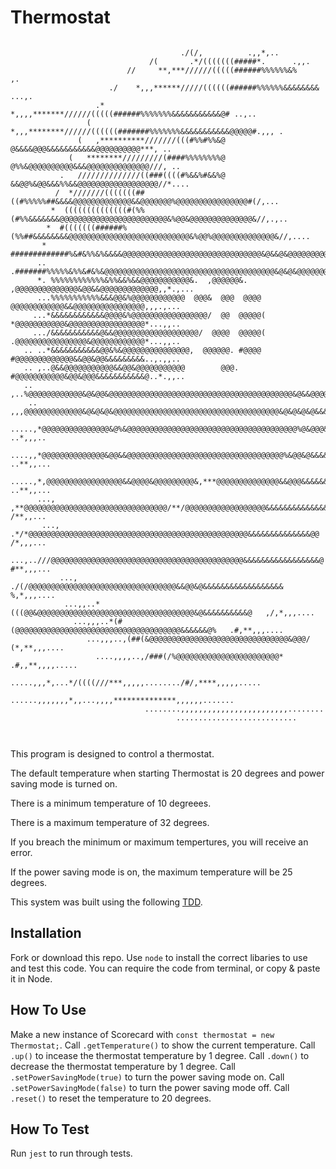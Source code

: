 # Thermostat
```
                                                                                                    
                                      ./(/,          .,,*,..                                        
                               /(       .*/(((((((#####*.      .,,.                                 
                          //     **,***//////(((((######%%%%%%&%     ,.                             
                      ./    *,,,******/////((((((######%%%%%%&&&&&&&& ...,.                         
                   .*   *,,,,*******//////(((((######%%%%%%%&&&&&&&&&&&@# ..,..                     
                 (   *,,,********//////((((((#######%%%%%%%&&&&&&&&&&&@@@@@#.,,, .                  
               (   ,**********///////(((#%%#%%&@ @&&&&@@@&&&&&&&&&&&@@@@@@@@@@***, ..               
             (   ********/////////(####%%%%%%%%@ @%%&@@@@@@@@@@&&&@@@@@@@@@@@@@@///, ..             
           .   //////////////((###((((#%&&%#&&%@ &&@@%&@@&&&%%&&@@@@@@@@@@@@@@@@@@//*....           
          /  *///////(((((((##((#%%%%%##&&&&@@@@@@@@@@@@@&&@@@@@@@%@@@@@@@@@@@@@@@@#(/,...          
         *  ((((((((((((((#(%%(#%%&&&&&&&@@@@@@@@@@@@@@@@@@@@@@@@&%@@&@@@@@@@@@@@@@@&//,.,..        
        *  #(((((((######%(%%##&&&&&&&&@@@@@@@@@@@@@@@@@@@@@@@@@@@&%@@%@@@@@@@@@@@@@@&//,....       
       *  #############%&#&%%&%&&&&@@@@@@@@@@@@@@@@@@@@@@@@@@@@@@@&@&&@&@@@@@@@@@@@@@@%/*,....      
      .. .#######%%%%%&%%&#&%&@@@@@@@@@@@@@@@@@@@@@@@@@@@@@@@@@@@@@@&@&@&@@@@@@@@@@@@@@/*,.,...     
      *. %%%%%%%%%%%%&%%&&%&&@@@@@@@@@@@&.  ,@@@@@@&.  ,@@@@@@@@@@@@@@&@@&&@@@@@@@@@@@@@,,*.,...    
      ...%%%%%%%%%%%&&&@@&%@@@@@@@@@@@@  @@@&  @@@  @@@@  @@@@@@@@@@@@&&@@@@@@@@@@@@@@@@,,,.,...    
     ...*&&&&&&&&&&&&@@@@&%@@@@@@@@@@@@@@@@@/  @@  @@@@@( *@@@@@@@@@@@&@@@@@@@@@@@@@@@@@*...,,..    
     .../&&&&&&&&&&&@&&@@@@@@@@@@@@@@@@@@@/  @@@@  @@@@@( .@@@@@@@@@@@@@@@@&@@@@@@@@@@@@*...,,..    
   .. ..*&&&&&&&&&&&@@&%&@@@@@@@@@@@@@@@,  @@@@@@. #@@@@  #@@@@@@@@@@@@@&&@@&@@&&&&&&&&&..,.,,..    
   .. ,..@&&@@@@@@@@@@@&&@@&@@@@@@@@@@@        @@@.      #@@@@@@@@@@@&@@&@@@&&&&&&&&&&&@..*.,,..    
   .. ,..%@@@@@@@@@@@@&@&@@&@@@@@@@@@@@@@@@@@@@@@@@@@@@@@@@@@@@@@@@@@&@&&@@@@&&&&&&&&&&/..*,,...    
    .. ,,,@@@@@@@@@@@@@&@&@&@&@@@@@@@@@@@@@@@@@@@@@@@@@@@@@@@@@@@@@&@&@&@&@&&&&&&&&&&&@../*,,...    
    .....,*@@@@@@@@@@@@@@@&@%&@@@@@@@@@@@@@@@@@@@@@@@@@@@@@@@@@@@@@@%@&@@@&&&&&&&&&&&& ..*,,,..     
     ....,,*@@@@@@@@@@@@@@&@@&&@@@@@@@@@@@@@@@@@@@@@@@@@@@@@@@@@@@%&@@&@&&&&&&&&&&&&@ ..**,,...     
     .....,*,@@@@@@@@@@@@@@@@@&&@@@@&@@@@@@@@@&,***@@@@@@@@@@@@@@&&@@@&&&&&&&&&&&&&@ ..**,,...      
      ..., ,**@@@@@@@@@@@@@@@@@@@@@@@@@@@@@@@@/**/@@@@@@@@@@@@@@@@@@&&&&&&&&&&&&&&#  /**,,...       
       ..., .*/*@@@@@@@@@@@@@@@@@@@@@@@@@@@@@@@@@@@@@@@@@@@@@@@@@&&&&&&&&&&&&&&@@   /*,,,...        
         ...,..///@@@@@@@@@@@@@@@@@@@@@@@@@@@@@@@@@@@@@@@@@@@&&&&&&&&&&&&&&&&&@   #**,,,...         
           ..., ./(/@@@@@@@@@@@@@@@@@@@@@@@@@@@@@@@@@&&@@&@&&&&&&&&&&&&&&&&&&   %,*,,,....          
            ...,,..*(((@@&@@@@@@@@@@@@@@@@@@@@@@@@@@@@@@@@@@@&@&&&&&&&&&&@   ,/,*,,,....            
              ...,,,..*(#(@@@@@@@@@@@@@@@@@@@@@@@@@@@@@@@@@@@@@&&&&&&@%   .#,**,,,....              
                 ...,,,..,(##(&@@@@@@@@@@@@@@@@@@@@@@@@@@@@@@@&@@@/    (*,**,,,....                 
                   ....,,,,..,/###(/%@@@@@@@@@@@@@@@@@@@@@@@*     .#,,**,,,,.....                   
                      .....,,,*,...*/((((///***,,,,,......../#/,****,,,,,.....                      
                         ......,,,,,,,*,,...,,,,**************,,,,,,.......                         
                              ........,,,,,,,,,,,,,,,,,,,,,,,,........                              
                                     ...........................                                    
                                                                                                    
                                                                                                    
```
This program is designed to control a thermostat.

The default temperature when starting Thermostat is 20 degrees and power saving mode is turned on.

There is a minimum temperature of 10 degreees.

There is a maximum temperature of 32 degrees.

If you breach the minimum or maximum tempertures, you will receive an error.

If the power saving mode is on, the maximum temperature will be 25 degrees.

This system was built using the following [TDD](https://en.wikipedia.org/wiki/Test-driven_development#:~:text=Test%2Ddriven%20development%20(TDD),software%20against%20all%20test%20cases.).

## Installation
Fork or download this repo.
Use `node` to install the correct libaries to use and test this code. You can require the code from terminal, or copy & paste it in Node.

## How To Use
Make a new instance of Scorecard with `const thermostat = new Thermostat;`.
Call `.getTemperature()` to show the current temperature.
Call `.up()` to incease the thermostat temperature by 1 degree.
Call `.down()` to decrease the thermostat temperature by 1 degree.
Call `.setPowerSavingMode(true)` to turn the power saving mode on. 
Call `.setPowerSavingMode(false)` to turn the power saving mode off.
Call `.reset()` to reset the temperature to 20 degrees.

## How To Test
Run `jest` to run through tests.

